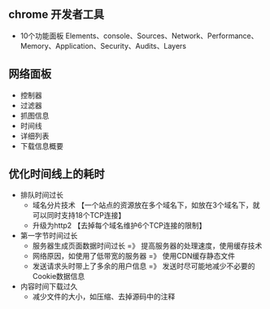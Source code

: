 
## chrome 开发者工具
- 10个功能面板 Elements、console、Sources、Network、Performance、Memory、Application、Security、Audits、Layers

## 网络面板
- 控制器
- 过滤器
- 抓图信息
- 时间线
- 详细列表
- 下载信息概要

## 优化时间线上的耗时
- 排队时间过长
  - 域名分片技术 【一个站点的资源放在多个域名下，如放在3个域名下，就可以同时支持18个TCP连接】
  - 升级为http2 【去掉每个域名维护6个TCP连接的限制】
- 第一字节时间过长
  - 服务器生成页面数据时间过长 =》 提高服务器的处理速度，使用缓存技术
  - 网络原因，如使用了低带宽的服务器 =》 使用CDN缓存静态文件
  - 发送请求头时带上了多余的用户信息 =》 发送时尽可能地减少不必要的Cookie数据信息
- 内容时间下载过久
  - 减少文件的大小，如压缩、去掉源码中的注释
